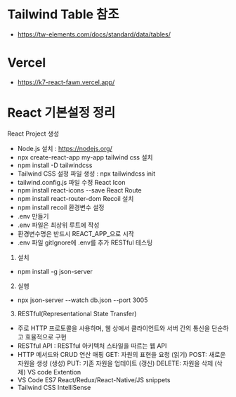 # Tailwind Table 참조
- https://tw-elements.com/docs/standard/data/tables/
# Vercel
- https://k7-react-fawn.vercel.app/

# React 기본설정 정리
React Project 생성
  - Node.js 설치 : https://nodejs.org/
  - npx create-react-app my-app
tailwind css 설치
  - npm install -D tailwindcss
  - Tailwind CSS 설정 파일 생성 : npx tailwindcss init
  - tailwind.config.js 파일 수정
React Icon
  - npm install react-icons --save
React Route
  - npm install react-router-dom
Recoil 설치
  - npm install recoil
환경변수 설정
  - .env 만들기
  - .env 파일은 최상위 루트에 작성
  - 환경변수명은 반드시 REACT_APP_으로 시작
  - .env 파일 gitIgnore에 .env를 추가
RESTful 테스팅
  1. 설치
  - npm install -g json-server
  2. 실행
  - npx json-server --watch db.json --port 3005
  3. RESTful(Representational State Transfer)
  - 주로 HTTP 프로토콜을 사용하며, 웹 상에서 클라이언트와 서버 간의 통신을 단순하고 효율적으로 구현
  - RESTful API : RESTful 아키텍처 스타일을 따르는 웹 API
  - HTTP 메서드와 CRUD 연산 매핑
      GET: 자원의 표현을 요청 (읽기)
      POST: 새로운 자원을 생성 (생성)
      PUT: 기존 자원을 업데이트 (갱신)
      DELETE: 자원을 삭제 (삭제)
VS code Extention
  - VS Code ES7 React/Redux/React-Native/JS snippets
  - Tailwind CSS IntelliSense
